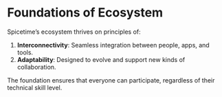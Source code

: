 # Foundations of Ecosystem

Spicetime’s ecosystem thrives on principles of:

1. **Interconnectivity**: Seamless integration between people, apps, and tools.
2. **Adaptability**: Designed to evolve and support new kinds of collaboration.

The foundation ensures that everyone can participate, regardless of their technical skill level.